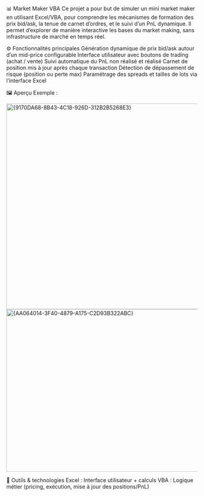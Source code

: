 📊 Market Maker VBA
Ce projet a pour but de simuler un mini market maker en utilisant Excel/VBA, pour comprendre les mécanismes de formation des prix bid/ask, la tenue de carnet d’ordres, et le suivi d’un PnL dynamique. Il permet d’explorer de manière interactive les bases du market making, sans infrastructure de marché en temps réel.

⚙️ Fonctionnalités principales
Génération dynamique de prix bid/ask autour d’un mid-price configurable
Interface utilisateur avec boutons de trading (achat / vente)
Suivi automatique du PnL non réalisé et réalisé
Carnet de position mis à jour après chaque transaction
Détection de dépassement de risque (position ou perte max)
Paramétrage des spreads et tailles de lots via l’interface Excel

🖼️ Aperçu
Exemple :

<img width="743" height="542" alt="{9170DA68-8B43-4C18-926D-312B2B5268E3}" src="https://github.com/user-attachments/assets/8b6bb569-ef54-4058-96d4-1f9eb80ae118" />
<img width="528" height="428" alt="{AA064014-3F40-4879-A175-C2D93B322ABC}" src="https://github.com/user-attachments/assets/7d15e938-bfc9-4585-8c87-97892ef20801" />


🧰 Outils & technologies
Excel : Interface utilisateur + calculs
VBA : Logique métier (pricing, exécution, mise à jour des positions/PnL)
